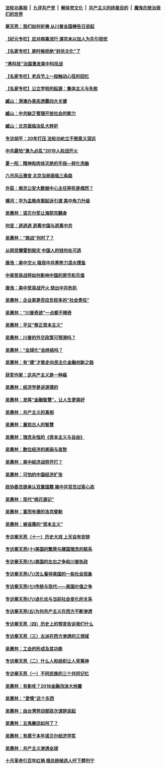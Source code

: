 ####  [法轮功真相](../../../../basic/blob/master/README.md?t=06231331) &nbsp;|&nbsp; [九评共产党](../../../../9ping.md/blob/master/README.md?t=06231331) &nbsp;|&nbsp; [解体党文化](../../../../jtdwh.md/blob/master/README.md?t=06231331)  &nbsp;|&nbsp; [共产主义的终极目的](../../../../gczydzjmd.md/blob/master/README.md?t=06231331) &nbsp;|&nbsp; [魔鬼在统治我们的世界](../../../../mgztzwmdsj.md/blob/master/README.md?t=06231331) 

#### [章天亮：我们如何祈祷 从川普全国祷告日说起](../pages/nsc423/n11944627.md?t=06231331) 

#### [【纪元专栏】应对病毒流行 渥京未以加人为先引担忧](../pages/nsc423/n11875714.md?t=06231331) 

#### [【名家专栏】是时候拒绝“封杀文化”了](../pages/nsc423/n11814093.md?t=06231331) 

#### [“黑科技”治国激发美中科技战](../pages/nsc423/n11638056.md?t=06231331) 

#### [【名家专栏】老兵节上一段触动心弦的回忆](../pages/nsc423/n11646016.md?t=06231331) 

#### [【名家专栏】公立学校的起源：集体主义与失败](../pages/nsc423/n11601833.md?t=06231331) 

#### [臧山：港澳办表态透露四大关键](../pages/nsc423/n11421628.md?t=06231331) 

#### [臧山：中共缺乏管理开放社会的能力](../pages/nsc423/n11407457.md?t=06231331) 

#### [臧山：北京面临治乱大转折](../pages/nsc423/n11406895.md?t=06231331) 

#### [专访胡平：20年打压 法轮功屹立不倒意义深远](../pages/nsc423/n11398800.md?t=06231331) 

#### [中共最怕“逢九必乱”2019人权战开火](../pages/nsc423/n11385248.md?t=06231331) 

#### [夏一阳：精神和肉体灭绝的手段—转化洗脑](../pages/nsc423/n11368250.md?t=06231331) 

#### [六月风云激变 北京当局面临三条路](../pages/nsc423/n11313668.md?t=06231331) 

#### [许茹：南京公安大数据中心主任猝死是偶然？](../pages/nsc423/n11064744.md?t=06231331) 

#### [横河：华为孟晚舟案起诉引渡 美中角力升级](../pages/nsc423/n11027230.md?t=06231331) 

#### [吴惠林：诺贝尔奖让海耶克翻身](../pages/nsc423/n10890049.md?t=06231331) 

#### [何坚：逃逃逃 逃离中国与逃离中共](../pages/nsc423/n10592891.md?t=06231331) 

#### [吴惠林：“商战”何时了？](../pages/nsc423/n10573558.md?t=06231331) 

#### [从网贷爆雷到股灾 中国人的钱何处可逃](../pages/nsc423/n10572800.md?t=06231331) 

#### [唐浩：美中交火 隐现中共黑势力混水摸鱼](../pages/nsc423/n10544040.md?t=06231331) 

#### [中美贸易战将如何影响中国的房市和币值](../pages/nsc423/n10543697.md?t=06231331) 

#### [唐浩：美中贸易战开火 烧出中共危机](../pages/nsc423/n10540126.md?t=06231331) 

#### [吴惠林：企业家是否应负较多的“社会责任”](../pages/nsc423/n10535022.md?t=06231331) 

#### [吴惠林：“川普奇迹”一点都不稀奇](../pages/nsc423/n10512808.md?t=06231331) 

#### [吴惠林：平议“修正资本主义”](../pages/nsc423/n10495724.md?t=06231331) 

#### [吴惠林：川普的外交政策可预测吗？](../pages/nsc423/n10462387.md?t=06231331) 

#### [吴惠林：“全球化”会终结吗？](../pages/nsc423/n10452838.md?t=06231331) 

#### [吴惠林：有“德”才能走向民主化金融创新之路](../pages/nsc423/n10432292.md?t=06231331) 

#### [获奖作家：这共产主义是一种癌](../pages/nsc423/n10431541.md?t=06231331) 

#### [吴惠林：经济学是讲道德的](../pages/nsc423/n10398014.md?t=06231331) 

#### [吴惠林：发挥“金融智慧”，让人生更美好](../pages/nsc423/n10375019.md?t=06231331) 

#### [吴惠林：共产主义的真相](../pages/nsc423/n10351394.md?t=06231331) 

#### [吴惠林：重拾古人的智慧](../pages/nsc423/n10337691.md?t=06231331) 

#### [吴惠林：理念永恒的《资本主义与自由》](../pages/nsc423/n10316274.md?t=06231331) 

#### [吴惠林：数位经济的美丽与哀愁](../pages/nsc423/n10292946.md?t=06231331) 

#### [吴惠林：美中经济战将开打？](../pages/nsc423/n10258825.md?t=06231331) 

#### [吴惠林：可怕的中国经济扩张](../pages/nsc423/n10219147.md?t=06231331) 

#### [政协委员提承认双重国籍 揭中共官员过客心态](../pages/nsc423/n10208809.md?t=06231331) 

#### [吴惠林：现代“桃花源记”](../pages/nsc423/n10185234.md?t=06231331) 

#### [吴惠林：富而有德的洛克斐勒](../pages/nsc423/n10142264.md?t=06231331) 

#### [吴惠林：被诬蔑的“资本主义”](../pages/nsc423/n10124816.md?t=06231331) 

#### [专访章天亮（十一）历史大戏 上天自有安排](../pages/nsc423/n10094905.md?t=06231331) 

#### [专访章天亮(十)美国的繁荣与建国理念的联系](../pages/nsc423/n10094899.md?t=06231331) 

#### [专访章天亮(九)美国的左右之争和川普执政](../pages/nsc423/n10094889.md?t=06231331) 

#### [专访章天亮(八)怎么看待美国的一些社会现象](../pages/nsc423/n10094857.md?t=06231331) 

#### [专访章天亮(七)传统与现代——美国价值之争](../pages/nsc423/n10093140.md?t=06231331) 

#### [专访章天亮(六)进化论与当前社会变化的关系](../pages/nsc423/n10092036.md?t=06231331) 

#### [专访章天亮(五)为何共产主义在西方不断渗透](../pages/nsc423/n10083620.md?t=06231331) 

#### [专访章天亮（四）历史上的预言告诉我们什么](../pages/nsc423/n10083606.md?t=06231331) 

#### [专访章天亮（三）左派在西方渗透的三领域](../pages/nsc423/n10081115.md?t=06231331) 

#### [吴惠林：工会的形成及其功能](../pages/nsc423/n10080633.md?t=06231331) 

#### [专访章天亮（二）什么人和组织让人背离神](../pages/nsc423/n10076637.md?t=06231331) 

#### [专访章天亮（一）不同民族的三个共同记忆](../pages/nsc423/n10074188.md?t=06231331) 

#### [吴惠林：有影呒？2018金融泡沫大地震](../pages/nsc423/n10040534.md?t=06231331) 

#### [吴惠林：“爱情”这个东西](../pages/nsc423/n10019423.md?t=06231331) 

#### [吴惠林：由台湾劳动部政次请辞说起](../pages/nsc423/n9979679.md?t=06231331) 

#### [吴惠林：五鬼搬运如何了？](../pages/nsc423/n9925338.md?t=06231331) 

#### [吴惠林：有感于本年诺贝尔经济学奖](../pages/nsc423/n9871883.md?t=06231331) 

#### [吴惠林：共产主义渗透全球](../pages/nsc423/n9812748.md?t=06231331) 

#### [十月革命引百年红祸 俄总统候选人吁下葬列宁](../pages/nsc423/n9810182.md?t=06231331) 

